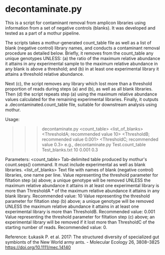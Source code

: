 # decontaminate.py
This is a script for contaminant removal from amplicon libraries using information from a set of negative controls (blanks). It was developed and tested as a part of a mothur pipeline.

The scripts takes a mothur-generated count_table file as well as a list of blank (negative control) library names, and conducts a contaminant removal procedure as detailed below. Briefly, it removes from the count_table any unique genotypes UNLESS:
  (a) the ratio of the maximum relative abundance it attains in any experimental sample to the maximum relative abundance in any blank is above a threshold; and 
  (b) in at least one experimental library it attains a threshold relative abundance.

Next (c), the script removes any library which lost more than a threshold proportion of reads during steps (a) and (b), as well as all blank libraries. Then (d) the script repeats step (a) using the maximum relative abundance values calculated for the remaining experimental libraries. Finally, it outputs a .decontaminated.count_table file, suitable for downstream analysis using mothur.

Usage:
>>> decontaminate.py <count_table> <list_of_blanks> <ThresholdA; recommended value 10> <ThresholdB; recommended value 0.001> <ThresholdC; recommended value 0.3>
e.g., 
>>> decontaminate.py Test.count_table Test_blanks.txt 10 0.001 0.3

Parameters:
<count_table>       Tab-delimited table produced by mothur's count.seqs() command. It must include experimental as well as blank libraries.
<list_of_blanks>    Text file with names of blank (negative control) libraries, one name per line.
<ThresholdA>        Value representing the threshold parameter for filtation step (a) above; a unique genotype will be removed UNLESS the maximum relative abundance it attains in at least one experimental library is more than ThresholdA * of the maximum relative abundance it attains in any blank library. Recommended value: 10
<ThresholdB>        Value representing the threshold parameter for filtation step (b) above; a unique genotype will be removed UNLESS the maximum relative abundance it attains in at least one experimental library is more than ThresholdB. Recommended value: 0.001
<ThresholdC>        Value representing the threshold parameter for filtation step (c) above; an experimental library will be removed if it lost more than ThresholdC of the starting number of reads. Recommended value: 0.







Reference:
Łukasik P. et al. 2017: The structured diversity of specialized gut symbionts of the New World army ants. -
Molecular Ecology 26, 3808–3825  https://doi.org/10.1111/mec.14140
